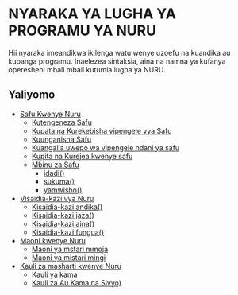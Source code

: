 # NYARAKA YA LUGHA YA PROGRAMU YA NURU

Hii nyaraka imeandikwa ikilenga watu wenye uzoefu na kuandika au kupanga programu. Inaelezea sintaksia, aina na namna ya kufanya operesheni mbali mbali kutumia lugha ya NURU.

## Yaliyomo

- [Safu Kwenye Nuru](arrays.md#arrays-in-nuru)
    - [Kutengeneza Safu](arrays.md#creating-arrays)
    - [Kupata na Kurekebisha vipengele vya Safu](arrays.md#accessing-and-modifying-array-elements)
    - [Kuunganisha Safu](arrays.md#concatenating-arrays)
    - [Kuangalia uwepo wa vipengele ndani ya safu](arrays.md#checking-for-array-membership)
    - [Kupita na Kurejea kwenye safu](arrays.md#looping-over-arrays)
    - [Mbinu za Safu](arrays.md#array-methods)
        - [idadi()](arrays.md#idadi())
        - [sukuma()](arrays.md#sukuma())
        - [yamwisho()](arrays.md#yamwisho())
- [Visaidia-kazi vya Nuru](builtins.md#built-in-functions-in-nuru)
    - [Kisaidia-kazi andika() ](builtins.md#the-andika()-function)
    - [Kisaidia-kazi jaza()](builtins.md#the-jaza()-function)
    - [Kisaidia-kazi aina()](builtins.md#the-aina()-function)
    - [Kisaidia-kazi fungua()](builtins.md#the-fungua()-function)
- [Maoni kwenye Nuru](comments.md#comments-in-nuru)
    - [Maoni ya mstari mmoja](comments.md#single-line-comments)
    - [Maoni ya mistari mingi](comments.md#multi-line-comments)
- [Kauli za masharti kwenye Nuru](ifStatements.md#conditional-statements-in-nuru)
    - [Kauli ya kama](ifStatements.md#if-statement-(kama))
    - [Kauli za Au Kama na Sivyo)](ifStatements.md#else-if-and-else-blocks-(au-kama-and-sivyo))